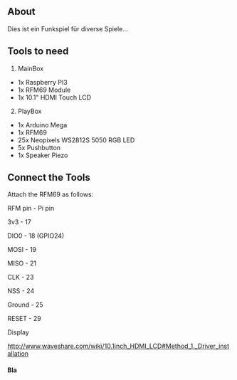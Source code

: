 ## About
Dies ist ein Funkspiel für diverse Spiele...




## Tools to need
1. MainBox
 * 1x Raspberry PI3
 * 1x RFM69 Module
 * 1x 10.1" HDMI Touch LCD

2. PlayBox
 * 1x Arduino Mega
 * 1x RFM69
 * 25x Neopixels WS2812S 5050 RGB LED
 * 5x Pushbutton
 * 1x Speaker Piezo


## Connect the Tools

Attach the RFM69 as follows:

RFM pin - Pi pin

3v3 - 17

DIO0 - 18 (GPIO24)

MOSI - 19

MISO - 21

CLK - 23

NSS - 24

Ground - 25

RESET - 29


Display

http://www.waveshare.com/wiki/10.1inch_HDMI_LCD#Method_1._Driver_installation



#### Bla
